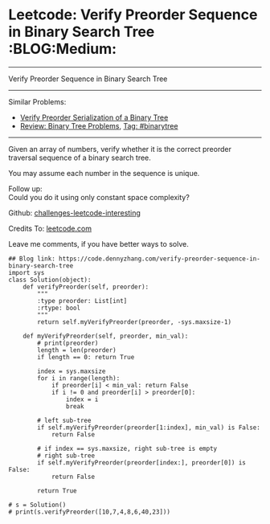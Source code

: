 # Leetcode: Verify Preorder Sequence in Binary Search Tree     :BLOG:Medium:


---

Verify Preorder Sequence in Binary Search Tree  

---

Similar Problems:  
-   [Verify Preorder Serialization of a Binary Tree](https://code.dennyzhang.com/verify-preorder-serialization-of-a-binary-tree)
-   [Review: Binary Tree Problems](https://code.dennyzhang.com/review-binarytree), [Tag: #binarytree](https://code.dennyzhang.com/tag/binarytree)

---

Given an array of numbers, verify whether it is the correct preorder traversal sequence of a binary search tree.  

You may assume each number in the sequence is unique.  

Follow up:  
Could you do it using only constant space complexity?  

Github: [challenges-leetcode-interesting](https://github.com/DennyZhang/challenges-leetcode-interesting/tree/master/verify-preorder-sequence-in-binary-search-tree)  

Credits To: [leetcode.com](https://leetcode.com/problems/verify-preorder-sequence-in-binary-search-tree/description/)  

Leave me comments, if you have better ways to solve.  

    ## Blog link: https://code.dennyzhang.com/verify-preorder-sequence-in-binary-search-tree
    import sys
    class Solution(object):
        def verifyPreorder(self, preorder):
            """
            :type preorder: List[int]
            :rtype: bool
            """
            return self.myVerifyPreorder(preorder, -sys.maxsize-1)
    
        def myVerifyPreorder(self, preorder, min_val):
            # print(preorder)
            length = len(preorder)
            if length == 0: return True
    
            index = sys.maxsize
            for i in range(length):
                if preorder[i] < min_val: return False
                if i != 0 and preorder[i] > preorder[0]:
                    index = i
                    break
    
            # left sub-tree
            if self.myVerifyPreorder(preorder[1:index], min_val) is False:
                return False
    
            # if index == sys.maxsize, right sub-tree is empty
            # right sub-tree
            if self.myVerifyPreorder(preorder[index:], preorder[0]) is False:
                return False
    
            return True
    
    # s = Solution()
    # print(s.verifyPreorder([10,7,4,8,6,40,23]))